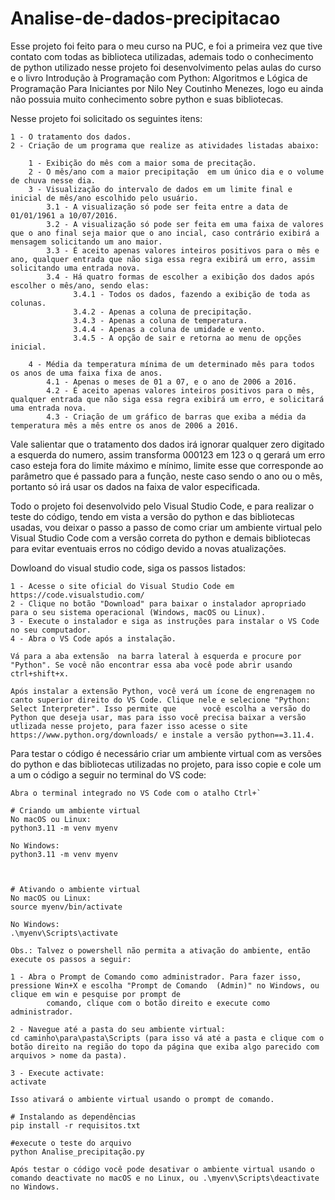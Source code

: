# Analise-de-dados-precipitacao

Esse projeto foi feito para o meu curso na PUC, e foi a primeira vez que tive contato com todas as biblioteca utilizadas, ademais todo o conhecimento de python utilizado nesse projeto foi
desenvolvimento pelas aulas do curso e o livro Introdução à Programação com Python: Algoritmos e Lógica de Programação Para Iniciantes por Nilo Ney Coutinho Menezes, logo eu ainda não 
possuia muito conhecimento sobre python e suas bibliotecas.

Nesse projeto foi solicitado os seguintes itens:

	1 - O tratamento dos dados.
	2 - Criação de um programa que realize as atividades listadas abaixo:

		1 - Exibição do mês com a maior soma de precitação. 
		2 - O mês/ano com a maior precipitação  em um único dia e o volume de chuva nesse dia.
		3 - Visualização do intervalo de dados em um limite final e inicial de mês/ano escolhido pelo usuário.
			3.1 - A visualização só pode ser feita entre a data de 01/01/1961 a 10/07/2016.
			3.2 - A visualização só pode ser feita em uma faixa de valores que o ano final seja maior que o ano incial, caso contrário exibirá a mensagem solicitando um ano maior.
			3.3 - É aceito apenas valores inteiros positivos para o mês e ano, qualquer entrada que não siga essa regra exibirá um erro, assim solicitando uma entrada nova.
			3.4 - Há quatro formas de escolher a exibição dos dados após escolher o mês/ano, sendo elas:
			      3.4.1 - Todos os dados, fazendo a exibição de toda as colunas.
			      3.4.2 - Apenas a coluna de precipitação.
			      3.4.3 - Apenas a coluna de temperatura.
			      3.4.4 - Apenas a coluna de umidade e vento.
			      3.4.5 - A opção de sair e retorna ao menu de opções inicial.
	 
 		4 - Média da temperatura mínima de um determinado mês para todos os anos de uma faixa fixa de anos.
			4.1 - Apenas o meses de 01 a 07, e o ano de 2006 a 2016.
			4.2 - É aceito apenas valores inteiros positivos para o mês, qualquer entrada que não siga essa regra exibirá um erro, e solicitará uma entrada nova.
			4.3 - Criação de um gráfico de barras que exiba a média da temperatura mês a mês entre os anos de 2006 a 2016.
		
Vale salientar que o tratamento dos dados irá ignorar qualquer zero digitado a esquerda do numero, assim transforma 000123 em 123 o q gerará um erro caso esteja fora do limite máximo 
e mínimo, limite esse que corresponde ao parâmetro que é passado para a função, neste caso sendo o ano ou o mês, portanto só irá usar os dados na faixa de valor especificada.

Todo o projeto foi desenvolvido pelo Visual Studio Code, e para realizar o teste do código, tendo em vista a versão do python e das bibliotecas usadas, vou deixar o passo a passo de como
criar um ambiente virtual pelo Visual Studio Code com a versão correta do python e demais bibliotecas para evitar eventuais erros no código devido a novas atualizações.

Dowloand do visual studio code, siga os passos listados:

	1 - Acesse o site oficial do Visual Studio Code em https://code.visualstudio.com/
	2 - Clique no botão "Download" para baixar o instalador apropriado para o seu sistema operacional (Windows, macOS ou Linux).
	3 - Execute o instalador e siga as instruções para instalar o VS Code no seu computador.
	4 - Abra o VS Code após a instalação.

	Vá para a aba extensão  na barra lateral à esquerda e procure por "Python". Se você não encontrar essa aba você pode abrir usando ctrl+shift+x.

	Após instalar a extensão Python, você verá um ícone de engrenagem no canto superior direito do VS Code. Clique nele e selecione "Python: Select Interpreter". Isso permite que 		você escolha a versão do Python que deseja usar, mas para isso você precisa baixar a versão utlizada nesse projeto, para fazer isso acesse o site 					https://www.python.org/downloads/ e instale a versão python==3.11.4.

Para testar o código é necessário criar um ambiente virtual com as versões do python e das bibliotecas utilizadas no projeto, para isso copie e cole um a um o código a seguir no terminal
do VS code:

	Abra o terminal integrado no VS Code com o atalho Ctrl+`
	
	# Criando um ambiente virtual
	No macOS ou Linux:
	python3.11 -m venv myenv
	
	No Windows:
	python3.11 -m venv myenv
	
	
	
	# Ativando o ambiente virtual
	No macOS ou Linux:
	source myenv/bin/activate
	
	No Windows:
	.\myenv\Scripts\activate

	Obs.: Talvez o powershell não permita a ativação do ambiente, então execute os passos a seguir:

	1 - Abra o Prompt de Comando como administrador. Para fazer isso, pressione Win+X e escolha "Prompt de Comando 	(Admin)" no Windows, ou clique em win e pesquise por prompt de 
            comando, clique com o botão direito e execute como administrador.

	2 - Navegue até a pasta do seu ambiente virtual:
	cd caminho\para\pasta\Scripts (para isso vá até a pasta e clique com o botão direito na região do topo da página que exiba algo parecido com arquivos > nome da pasta).

	3 - Execute activate:
	activate

	Isso ativará o ambiente virtual usando o prompt de comando.

	# Instalando as dependências
	pip install -r requisitos.txt
	
	#execute o teste do arquivo
	python Analise_precipitação.py
	
	Após testar o código você pode desativar o ambiente virtual usando o comando deactivate no macOS e no Linux, ou .\myenv\Scripts\deactivate no Windows.
	
